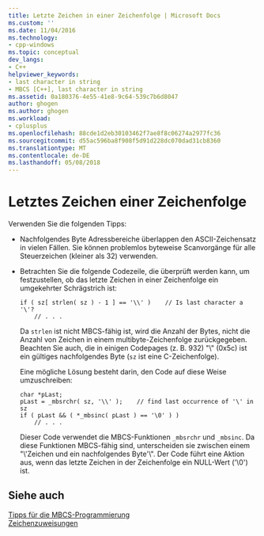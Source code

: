 ```yaml
---
title: Letzte Zeichen in einer Zeichenfolge | Microsoft Docs
ms.custom: ''
ms.date: 11/04/2016
ms.technology:
- cpp-windows
ms.topic: conceptual
dev_langs:
- C++
helpviewer_keywords:
- last character in string
- MBCS [C++], last character in string
ms.assetid: 0a180376-4e55-41e8-9c64-539c7b6d8047
author: ghogen
ms.author: ghogen
ms.workload:
- cplusplus
ms.openlocfilehash: 88cde1d2eb30103462f7ae8f8c06274a2977fc36
ms.sourcegitcommit: d55ac596ba8f908f5d91d228dc070dad31cb8360
ms.translationtype: MT
ms.contentlocale: de-DE
ms.lasthandoff: 05/08/2018
---
```

# <a name="last-character-in-a-string"></a>Letztes Zeichen einer Zeichenfolge
Verwenden Sie die folgenden Tipps:  
  
-   Nachfolgendes Byte Adressbereiche überlappen den ASCII-Zeichensatz in vielen Fällen. Sie können problemlos byteweise Scanvorgänge für alle Steuerzeichen (kleiner als 32) verwenden.  
  
-   Betrachten Sie die folgende Codezeile, die überprüft werden kann, um festzustellen, ob das letzte Zeichen in einer Zeichenfolge ein umgekehrter Schrägstrich ist:  
  
    ```  
    if ( sz[ strlen( sz ) - 1 ] == '\\' )    // Is last character a '\'?  
        // . . .  
    ```  
  
     Da `strlen` ist nicht MBCS-fähig ist, wird die Anzahl der Bytes, nicht die Anzahl von Zeichen in einem multibyte-Zeichenfolge zurückgegeben. Beachten Sie auch, die in einigen Codepages (z. B. 932) "\\" (0x5c) ist ein gültiges nachfolgendes Byte (`sz` ist eine C-Zeichenfolge).  
  
     Eine mögliche Lösung besteht darin, den Code auf diese Weise umzuschreiben:  
  
    ```  
    char *pLast;  
    pLast = _mbsrchr( sz, '\\' );    // find last occurrence of '\' in sz  
    if ( pLast && ( *_mbsinc( pLast ) == '\0' ) )  
        // . . .  
    ```  
  
     Dieser Code verwendet die MBCS-Funktionen `_mbsrchr` und `_mbsinc`. Da diese Funktionen MBCS-fähig sind, unterscheiden sie zwischen einem "\\'Zeichen und ein nachfolgendes Byte'\\". Der Code führt eine Aktion aus, wenn das letzte Zeichen in der Zeichenfolge ein NULL-Wert ('\0') ist.  
  
## <a name="see-also"></a>Siehe auch  
 [Tipps für die MBCS-Programmierung](../text/mbcs-programming-tips.md)   
 [Zeichenzuweisungen](../text/character-assignment.md)